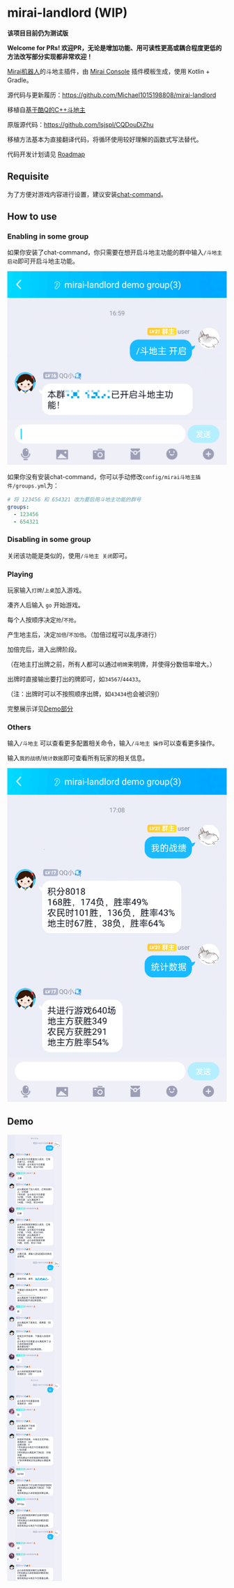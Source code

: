 # mirai-landlord (WIP)

**该项目目前仍为测试版**

**Welcome for PRs! 欢迎PR，无论是增加功能、用可读性更高或耦合程度更低的方法改写部分实现都非常欢迎！**

[Mirai机器人](https://github.com/mamoe/mirai)的斗地主插件，由 [Mirai Console](https://github.com/mamoe/mirai-console) 插件模板生成，使用 Kotlin + Gradle。

源代码与更新履历：https://github.com/Michael1015198808/mirai-landlord

移植自[基于酷Q的C++斗地主](https://github.com/doowzs/CQDouDiZhu)

原版源代码：https://github.com/lsjspl/CQDouDiZhu

移植方法基本为直接翻译代码，将循环使用较好理解的函数式写法替代。

代码开发计划请见 [Roadmap](https://github.com/Michael1015198808/mirai-landlord/issues/1)

## Requisite

为了方便对游戏内容进行设置，建议安装[chat-command](https://github.com/project-mirai/chat-command)。

## How to use

### Enabling in some group

如果你安装了chat-command，你只需要在想开启斗地主功能的群中输入`/斗地主 启动`即可开启斗地主功能。

![](.github/on.png)

如果你没有安装chat-command，你可以手动修改`config/mirai斗地主插件/groups.yml`为：

```yml
# 将 123456 和 654321 改为要启用斗地主功能的群号
groups:
  - 123456
  - 654321
```

### Disabling in some group

关闭该功能是类似的，使用`/斗地主 关闭`即可。

### Playing

玩家输入`打牌`/`上桌`加入游戏。

凑齐人后输入 `go` 开始游戏。

每个人按顺序决定`抢`/`不抢`。

产生地主后，决定`加倍`/`不加倍`。（加倍过程可以乱序进行）

加倍完后，进入出牌阶段。

（在地主打出牌之前，所有人都可以通过`明牌`来明牌，并使得分数倍率增大。）

出牌时直接输出要打出的牌即可，如`34567`/`44433`。

（注：出牌时可以不按照顺序出牌，如`43434`也会被识别）

完整展示详见[Demo部分](#Demo)

### Others

输入`/斗地主` 可以查看更多配置相关命令，输入`/斗地主 操作`可以查看更多操作。

输入`我的战绩`/`统计数据`即可查看所有玩家的相关信息。

![data](.github/data.png)

## Demo

![示例牌局](.github/demo.png)